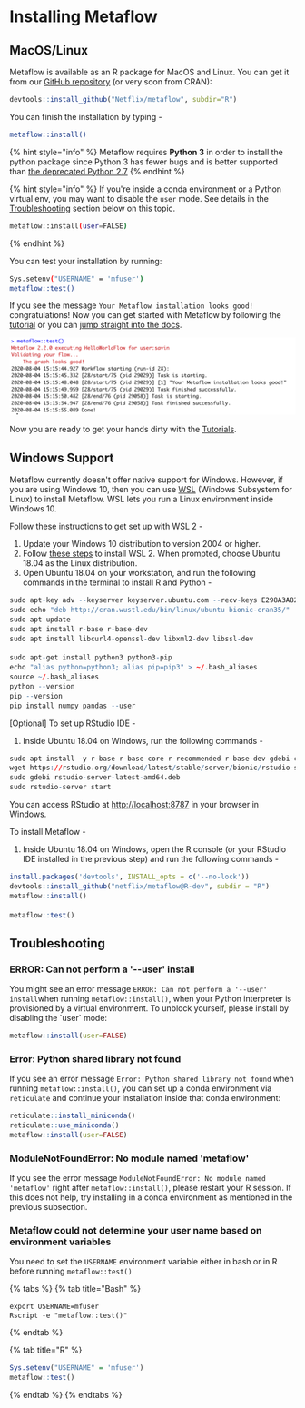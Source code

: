 # Installing Metaflow

## MacOS/Linux

Metaflow is available as an R package for MacOS and Linux. You can get it from our [GitHub repository](https://github.com/Netflix/metaflow) \(or very soon from CRAN\):

```r
devtools::install_github("Netflix/metaflow", subdir="R")
```

You can finish the installation by typing - 

```bash
metaflow::install()
```

{% hint style="info" %}
Metaflow requires **Python 3** in order to install the python package since Python 3 has fewer bugs and is better supported than [the deprecated Python 2.7](http://pythonclock.org)
{% endhint %}

{% hint style="info" %}
If you're inside a conda environment or a Python virtual env, you may want to disable the `user` mode. See details in the [Troubleshooting](install.md#error-can-not-perform-a-user-install) section below on this topic.

```bash
metaflow::install(user=FALSE)
```
{% endhint %}

You can test your installation by running:

```bash
Sys.setenv("USERNAME" = 'mfuser')
metaflow::test()
```

If you see the message `Your Metaflow installation looks good!` congratulations! Now you can get started with Metaflow by following the [tutorial](tutorials/) or you can [jump straight into the docs](../metaflow/basics.md). 

![](../.gitbook/assets/screenshot-2020-08-04-at-3.16.18-pm.png)

Now you are ready to get your hands dirty with the [Tutorials](tutorials/).

## Windows Support

Metaflow currently doesn't offer native support for Windows. However, if you are using Windows 10, then you can use [WSL](https://docs.microsoft.com/en-us/windows/wsl/about) \(Windows Subsystem for Linux\) to install Metaflow. WSL lets you run a Linux environment inside Windows 10. 

Follow these instructions to get set up with WSL 2 - 

1. Update your Windows 10 distribution to version 2004 or higher.
2. Follow [these steps](https://docs.microsoft.com/en-us/windows/wsl/install-win10) to install WSL 2. When prompted, choose Ubuntu 18.04 as the Linux distribution.
3. Open Ubuntu 18.04 on your workstation, and run the following commands in the terminal to install R and Python - 

```r
sudo apt-key adv --keyserver keyserver.ubuntu.com --recv-keys E298A3A825C0D65DFD57CBB651716619E084DAB9
sudo echo "deb http://cran.wustl.edu/bin/linux/ubuntu bionic-cran35/" | sudo tee -a /etc/apt/sources.list
sudo apt update
sudo apt install r-base r-base-dev
sudo apt install libcurl4-openssl-dev libxml2-dev libssl-dev

sudo apt-get install python3 python3-pip
echo "alias python=python3; alias pip=pip3" > ~/.bash_aliases
source ~/.bash_aliases
python --version
pip --version
pip install numpy pandas --user
```

\[Optional\] To set up RStudio IDE - 

1. Inside Ubuntu 18.04 on Windows, run the following commands -

```r
sudo apt install -y r-base r-base-core r-recommended r-base-dev gdebi-core build-essential libcurl4-gnutls-dev libxml2-dev libssl-dev
wget https://rstudio.org/download/latest/stable/server/bionic/rstudio-server-latest-amd64.deb
sudo gdebi rstudio-server-latest-amd64.deb
sudo rstudio-server start
```

You can access RStudio at [http://localhost:8787](http://localhost:8787) in your browser in Windows.

To install Metaflow - 

1. Inside Ubuntu 18.04 on Windows, open the R console \(or your RStudio IDE installed in the previous step\) and run the following commands -

```r
install.packages('devtools', INSTALL_opts = c('--no-lock'))
devtools::install_github("netflix/metaflow@R-dev", subdir = "R")
metaflow::install()

metaflow::test()
```

## Troubleshooting

### ERROR: Can not perform a '--user' install

You might see an error message `ERROR: Can not perform a '--user' install`when running `metaflow::install()`, when your Python interpreter is provisioned by a virtual environment. To unblock yourself, please install by disabling the \`user\` mode:

```r
metaflow::install(user=FALSE)
```

### Error: Python shared library not found

If you see an error message `Error: Python shared library not found` when running `metaflow::install()`, you can set up a conda environment via `reticulate` and continue your installation inside that conda environment:

```r
reticulate::install_miniconda()
reticulate::use_miniconda()
metaflow::install(user=FALSE)
```

### ModuleNotFoundError: No module named 'metaflow'

If you see the error message `ModuleNotFoundError: No module named 'metaflow'` right after `metaflow::install()`, please restart your R session. If this does not help, try installing in a conda environment as mentioned in the previous subsection.

### Metaflow could not determine your user name based on environment variables

You need to set the `USERNAME` environment variable either in bash or in R before running `metaflow::test()`

{% tabs %}
{% tab title="Bash" %}
```
export USERNAME=mfuser
Rscript -e "metaflow::test()"
```
{% endtab %}

{% tab title="R" %}
```r
Sys.setenv("USERNAME" = 'mfuser')
metaflow::test()
```
{% endtab %}
{% endtabs %}

